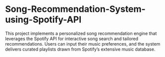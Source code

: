 # Song-Recommendation-System-using-Spotify-API
This project implements a personalized song recommendation engine that leverages the Spotify API for interactive song search and tailored recommendations. Users can input their music preferences, and the system delivers curated playlists drawn from Spotify’s extensive music database.
